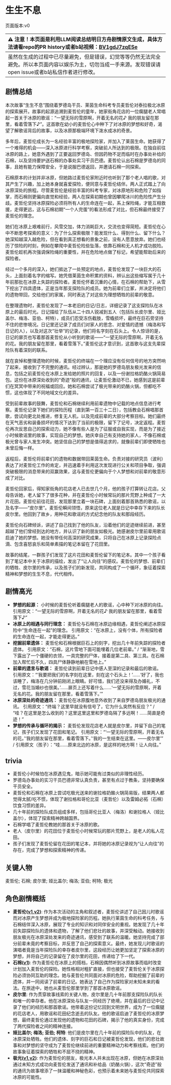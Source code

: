 # 生生不息
页面版本:v0
 

| :warning: 注意！本页面是利用LLM阅读总结明日方舟剧情原文生成，具体方法请看repo的PR history或者b站视频：[BV1gdJ7zqESe](https://www.bilibili.com/video/BV1gdJ7zqESe/)         |
|:----------------------------|
| 虽然在生成的过程中已尽量避免，但是错误，幻觉等等仍然无法完全避免。所以本页面内容以娱乐为主，切勿当成一手来源。发现错误请open issue或者b站私信作者进行修改。|



## 剧情总结
本次故事“生生不息”围绕着罗德岛干员、莱茵生命科考专员麦哲伦对泰拉极北冰原的探索展开。故事的起源追溯到麦哲伦的童年，她家街角花店的一位瘸腿老人常唱起一首关于冰原的歌谣：“一望无际的雪原啊，开着无名的花♪ 我的朋友留在那里，看着雪落下♪”。这首歌在幼小的麦哲伦心中种下了对冰原的梦想和好奇，渴望了解歌谣背后的故事，以及冰原那极端环境下泼水成冰的奇景。

多年后，麦哲伦成长为一名经验丰富的极地探险家，并加入了莱茵生命。她获得了一个难得的机会——深入冰原进行科学考察，突破前人所达到的极限。在独自前往冰原的路上，她意外遇到了正要返回罗德岛、但因药物不足而临时在办事处补给的石棉，以及坚持要护送石棉的办事处实习干员巴德。麦哲伦认出石棉是罗德岛的同事，且她有能力保障安全，于是说服巴德返回，并邀请石棉一同探索。

石棉原本的计划并非冰原，但她路过麦哲伦家附近时也听到了那个老人唱的歌，对其产生了兴趣，加上她本身就喜爱探险，便同意与麦哲伦结伴。两人正式踏上了向冰原深处的旅程。尽管麦哲伦是经验丰富的科考专家，对冰原地形和危险了如指掌，而石棉则更偏向直觉和经验，两人在探索初期也曾因攀爬冰川的危险性产生分歧。麦哲伦坚持冰原探险必须将所有人的生命连在一起，系上保险绳，才能互相救援，走得更远，这与石棉初期“一个人完蛋”的看法形成了对比，但石棉最终接受了麦哲伦的理念。

她们在冰原上艰难前行，风雪交加，体力消耗巨大，交流也变得简短。麦哲伦在心中不断思考探索的意义：为了什么探索极限？能发现什么、得到什么、留下什么？她深知越深入越危险，但在看到真正想看的景象之前，没有人愿意放弃。她们也经历了惊险的时刻，例如在攀爬中麦哲伦险些坠落，依靠石棉和无人机才成功脱险。麦哲伦趁机再次强调保险绳的重要性，并在危险地点做了标记，希望能帮助后来的探险者。

经过一个多月的深入，她们抵达了一处预定的地点，麦哲伦发现了一块巨大的石头，上面刻着名字的缩写。她凭借莱茵生命积累的资料，辨认出这些缩写属于几十年前那批在冰原上失踪的探险者。麦哲伦怀着沉重的心情，在石棉的帮助下，从雪下挖出了四具遗体，正是当年那支探险队的成员。她为前辈们立冢，并决定将他们的遗物带回，交给他们的家属，同时表达了对这些为理想牺牲的前辈的敬意。

在整理遗物时，麦哲伦发现了一本老旧的日记/日志，详细记录了这支探险队在冰原上的最后时光。日记描绘了队伍从二十四人锐减到五人（包括队长皮尔里、娅比盖尔、梅洛、亚伯、柯特），成员们忍受冻伤截肢，雪橇损坏，最终在巨石旁坚持不住的悲惨境况。日记里还记录了成员们对家人的思念、对爱情的遗憾（梅洛和写日记的人），以及对这次“壮举”的记录，他们将名字刻在石头上。令人惊讶的是，日记的扉页也写着那首麦哲伦从小听到的歌谣——“一望无际的雪原啊，开着无名的花。我的朋友留在那里，看着雪落下。”麦哲伦这才意识到，这首歌与这支先辈探险队有着深刻的联系。

就在哀悼和整理遗物的时候，麦哲伦的终端在一个理应没有任何信号的地方突然响了起来，接收到了不完整的通讯。经过辨认，那是她的罗德岛朋友极光发来的信息，包括之前麦哲伦在冰原上发给她的照片的回复，以及一份谢拉格奶酪火锅简易包。这份在冰原深处收到的“奇迹”般的通讯，让麦哲伦激动不已，她感到这是前辈们在冥冥中带来的祝福或回应。她和石棉尝试了极光带来的奶酪火锅，但都吃不惯，这也体现了不同地域文化的差异。

受到前辈故事的鼓舞，麦哲伦和石棉继续利用前辈遗物中记载的地点信息进行考察。麦哲伦记录下她们的探险历程（直到第一百三十二日），包括教会石棉唱那首歌，尝试向更北处推进，修复无人机，以及完成前辈的大部分考察目标。她们最终在天气恶劣和装备损坏的情况下达到了当前的极限，留下了记号，决定返程。麦哲伦再次反思自己的探索动力，她不像有些人是为了征服或自我实现，而是为了接近小时候歌谣里的故事，实现自己的梦想。她庆幸自己有支持她的家人，不像石棉或极光曾与家人发生冲突。她坚信自己的梦想是值得追求的，就像前辈们即使牺牲也未曾后悔一样。

返程后，麦哲伦将前辈们的遗物和数据带回莱茵生命。负责对接的研究员（波利）表达了对麦哲伦工作的肯定，并迅速着手利用这次发现进行公关和项目争取，强调突破极限的消息带来的双赢效果，这与麦哲伦更偏向于个人梦想和对前辈的敬意形成了对比。

麦哲伦回家后，得知家街角的花店老人已去世几个月，他的孩子打算转让花店。父母告诉她，老人留下了很多花种，并在麦哲伦小时候常玩的那片荒野上种成了一大片花田。麦哲伦前往花田，发现那里立着一块石碑，上面刻着那首熟悉的歌谣，以及名字——“皮尔里”。麦哲伦瞬间领悟，原来这位老人就是日记中幸存下来的队长皮尔里。他回到了故乡，用种花和歌谣的方式纪念他的队友和那段经历。

麦哲伦向石碑倾诉，讲述了自己找到了他的队友，沿着他们的足迹继续前进，甚至超越了他们曾经到达的地方，并认识了新的朋友如极光。她感谢皮尔里前辈用歌谣启迪了她的梦想。她没有带任何高深的研究成果，只将自己在冰原上记录探险点滴、包含喜怒哀乐和简单素描的笔记本留在了花田里。

故事的结尾，一群孩子们发现了这片花田和麦哲伦留下的笔记本。其中一个孩子看到了笔记本中关于冰原的描绘，发出了“让人向往”的感叹。麦哲伦的梦想、前辈们的牺牲、皮尔里的传承，以及孩子们的新发现，共同构成了一个循环，象征着探索精神和梦想的生生不息，代代相传。
## 剧情高光
- **梦想的起源：** 小时候的麦哲伦听着瘸腿老人的歌谣，心中种下对冰原的向往。
  引用原文：“一望无际的雪原啊，开着无名的花♪ 我的朋友留在那里，看着雪落下♪”
- **冰原上的相遇与同行理念：** 麦哲伦与石棉在冰原边缘相遇，麦哲伦阐述冰原探险中“生命连在一起”的理念。
  引用原文：“在冰原上，没有个体，所有探险者的生命连在一起，才能走得更远。”
- **挖掘前辈遗体：** 麦哲伦和石棉根据巨石上的刻字，挖出几十年前失踪的探险者遗体。
  引用原文：“石棉，这片雪地下面可能埋着几位老前辈。” / “渐渐地，雪下露出了一个僵硬的衣领，一具完整的尸体，接着是第二具、第三具。在石棉加入帮忙后不久，四具尸体静静地躺在雪地上。”
- **前辈的遗言与歌谣：** 麦哲伦读到前辈日记中感人至深的记录和最后的歌谣。
  引用原文：“‘我要把我们的名字刻在这里，刻在这个石头上！’......‘好了，我也该睡了，梅洛在几分钟前刚闭上眼睛。好可惜，我们还没来得及办婚礼，不过，雪花当婚纱也很美。’......扉页上还写着什么......‘一望无际的雪原啊，开着无名的花。我的朋友留在那里，看着雪落下。’”
- **冰原深处的奇迹通讯：** 麦哲伦在冰原腹地意外收到了来自罗德岛朋友极光的通讯。
  引用原文：“终端？这里早就没有信号了，它为什么突然有反应？” / “哇？在这里是怎么收到的？这里这里这里和罗德岛隔了多远啊！......简直是奇迹！”
- **梦想的传承与循环的揭示：** 麦哲伦发现花店老人就是皮尔里，并留下自己的笔记，孩子们又发现了花田和笔记。
  引用原文：“‘一望无际的雪原啊，开着无名的花。’‘我的朋友留在那里，看着雪落下。’‘我的一生结束在这里。——皮尔里’” / 引用原文（孩子）：“哇......原来北边的冰原，是这样的地方啊！让人向往。”
## trivia
- 麦哲伦小时候怕在冰原遇见鬼，暗示她可能有过类似的非理性经历。
- 罗德岛办事处的实习干员巴德非常认真负责，甚至有点过于教条，坚持要确保干员安全。
- 麦哲伦和石棉在冰原上尝试吃极光送来的谢拉格奶酪火锅简易版，结果两人都觉得太腻/吃不惯，体现了谢拉格和哥伦比亚（麦哲伦）以及雷姆必拓（石棉）饮食习惯的差异。
- 几十年前的探险队成员组成多样，包括哥伦比亚人（梅洛）和谢拉格人（娅比盖尔），体现了探索精神跨越国界。
- 石棉学唱了麦哲伦教她的那首关于冰原的歌。
- 老人（皮尔里）的花田位于麦哲伦小时候常玩的那片荒野上，是老人的私人花田。
- 孩子们发现了麦哲伦留在花田的笔记本，并将她的冰原记录视为“让人向往”的存在，完成了梦想和探索精神的传递。
## 关键人物
麦哲伦; 石棉; 皮尔里; 娅比盖尔; 梅洛; 亚伯; 柯特; 极光
## 角色剧情概括
-   **麦哲伦([v1](../chars/char_248_mgllan.md),[v2](../char_v3/char_248_mgllan.md))**: 作为本次活动的主角和叙述者，麦哲伦讲述了自己因儿时歌谣而对冰原产生梦想并成为极地探险家的历程。她执行莱茵生命的科考任务，与石棉结伴深入冰原，展现了专业的知识和对同伴安全的重视。她发现了几十年前失踪探险队的遗体和遗物，了解了他们悲壮的故事，并深受触动。她接收到朋友极光在冰原深处发来的奇迹通讯，感受到了联系的温暖。她坚持完成了部分前辈未竟的考察目标，并反思了自己的探索意义。最终，她发现儿时歌谣的演唱者竟是当年探险队的幸存者皮尔里，这段经历让她更加坚定了探索冰原的梦想，并将自己的记录留在了皮尔里的花田，传递给了下一代。
-   **石棉([v1](../chars/char_378_asbest.md))**: 作为麦哲伦在冰原上的搭档，石棉因偶然听到冰原故事而临时改变计划加入麦哲伦的探险。她性格相对粗犷直接，但也接受了麦哲伦关于冰原探险必须协同互助的理念。她与麦哲伦共同面对冰原的危险，帮助挖掘了前辈的遗体，并一同阅读了前辈的日记。她表达了自己作为探险家对未知未来的看法。在旅途中，她也从麦哲伦那里学到了那首冰原歌谣。
-   **皮尔里**: 作为贯穿故事线索的关键人物，皮尔里是几十年前那支探险队的队长和唯一的幸存者。他在冰原深处与队友一同经历了绝境，并在最后的日记中记录了他们的经历和那首歌谣。他带着这份记忆回到文明世界，成为了一位瘸腿的花店老人，用歌谣和花田纪念逝去的队友。他的歌谣启迪了麦哲伦的冰原梦想，最终麦哲伦通过发现他的遗物和花田的石碑，揭示了他的真实身份，完成了两代探险者之间的精神连接。
-   **娅比盖尔; 梅洛; 亚伯; 柯特**: 他们是皮尔里在几十年前的探险队中的队友，在冰原深处牺牲。他们的遗体、刻字的巨石和日记被麦哲伦发现，他们的悲壮故事和对梦想的坚守成为了麦哲伦继续前进的重要精神动力和考察线索。他们的故事象征着探索的牺牲和不屈不挠的精神。
-   **极光([v1](../chars/char_422_aurora.md),[v2](../char_v3/char_422_aurora.md))**: 作为麦哲伦的朋友，极光本人并未出现在冰原，但她在冰原深处通过未知方式成功向麦哲伦发送了通讯和补给品（奶酪火锅），这次“奇迹”般的通讯为故事增添了一抹温暖和神秘色彩，也预示着未来她与麦哲伦共同探索冰原的可能性。